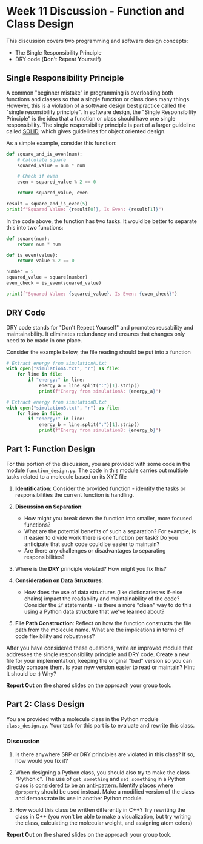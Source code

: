# Week 11 Discussion - Function and Class Design

This discussion covers two programming and software design concepts:

* The Single Responsibility Principle
* DRY code (**D**on't **R**epeat **Y**ourself)

## Single Responsibility Principle

A common "beginner mistake" in programming is overloading both functions and classes so that a single function or class does many things.
However, this is a violation of a software design best practice called the "single resonsibility principle".
In software design, the "Single Responsibility Principle" is the idea that a function or class should have one single responsibility.
The single responsibility principle is part of a larger guideline called [SOLID](https://www.digitalocean.com/community/conceptual-articles/s-o-l-i-d-the-first-five-principles-of-object-oriented-design#single-responsibility-principle), which gives guidelines for object oriented design.

As a simple example, consider this function:

```python
def square_and_is_even(num):
    # Calculate square
    squared_value = num * num

    # Check if even
    even = squared_value % 2 == 0

    return squared_value, even

result = square_and_is_even(5)
print(f"Squared Value: {result[0]}, Is Even: {result[1]}")
```

In the code above, the function has two tasks. 
It would be better to separate this into two functions:

```python
def square(num):
    return num * num

def is_even(value):
    return value % 2 == 0

number = 5
squared_value = square(number)
even_check = is_even(squared_value)

print(f"Squared Value: {squared_value}, Is Even: {even_check}")
```

## DRY Code

DRY code stands for "Don't Repeat Yourself" and promotes reusability and maintainability. 
It eliminates redundancy and ensures that changes only need to be made in one place.

Consider the example below, the file reading should be put into a function

```python
# Extract energy from simulationA.txt
with open("simulationA.txt", "r") as file:
    for line in file:
        if "energy:" in line:
            energy_a = line.split(":")[1].strip()
            print(f"Energy from simulationA: {energy_a}")

# Extract energy from simulationB.txt
with open("simulationB.txt", "r") as file:
    for line in file:
        if "energy:" in line:
            energy_b = line.split(":")[1].strip()
            print(f"Energy from simulationB: {energy_b}")
```

## Part 1: Function Design

For this portion of the discussion, you are provided with some code in the module `function_design.py`. 
The code in this module carries out multiple tasks related to a molecule based on its XYZ file

1. **Identification**: Consider the provided function - identify the tasks or responsibilities the current function is handling. 

2. **Discussion on Separation**: 
    - How might you break down the function into smaller, more focused functions?
    - What are the potential benefits of such a separation? For example, is it easier to divide work there is one function per task? Do you anticipate that such code could be easier to maintain?
    - Are there any challenges or disadvantages to separating responsibilities?

3. Where is the **DRY** principle violated? How might you fix this?

4. **Consideration on Data Structures**: 
    - How does the use of data structures (like dictionaries vs if-else chains) impact the readability and maintainability of the code? Consider the `if` statements - is there a more "clean" way to do this using a Python data structure that we've learned about?

5. **File Path Construction**: Reflect on how the function constructs the file path from the molecule name. What are the implications in terms of code flexibility and robustness?

After you have considered these questions, write an improved module that addresses the single responsibility principle and DRY code. 
Create a new file for your implementation, keeping the original "bad" version so you can directly compare them.
Is your new version easier to read or maintain? Hint: It should be :) Why?

**Report Out** on the shared slides on the approach your group took.

## Part 2: Class Design

You are provided with a molecule class in the Python module `class_design.py`. 
Your task for this part is to evaluate and rewrite this class.

### Discussion
1. Is there anywhere SRP or DRY principles are violated in this class? If so, how would you fix it?

2. When designing a Python class, you should also try to make the class "Pythonic".
The use of `get_something` and `set_something` in a Python class is [considered to be an anti-pattern](https://docs.quantifiedcode.com/python-anti-patterns/correctness/implementing_java-style_getters_and_setters.html).
Identify places where `@property` should be used instead. Make a modified version of the class and demonstrate its use in another Python module.

3. How would this class be written differently in C++? Try rewriting the class in C++ (you won't be able to make a visualization, but try writing the class, calculating the molecular weight, and assigning atom colors)

**Report Out** on the shared slides on the approach your group took.

